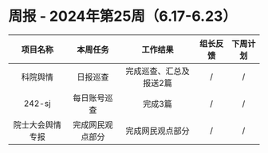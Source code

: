 
# 周报 - 2024年第25周（6.17-6.23）


|  项目名称  | 本周任务 | 工作结果 | 组长反馈 |  下周计划| 
|:----------:|:--------:|:--------:|:--------:|:--------:|
| 科院舆情  | 日报巡查 |完成巡查、汇总及报送2篇 |   /   |     / |
|  242-sj    | 每日账号巡查 |完成3篇  |   /   |     / |
|院士大会舆情专报 |完成网民观点部分|完成网民观点部分  |   /   |     / |